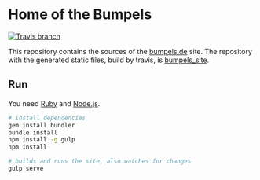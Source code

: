 # Home of the Bumpels

[![Travis branch](https://img.shields.io/travis/simplyRoba/bumpels/master.svg)](https://travis-ci.org/simplyRoba/bumpels)

This repository contains the sources of the [bumpels.de](http://www.bumpels.de) site. The repository with the generated static files, build by travis, is [bumpels_site](https://github.com/simplyRoba/bumpels_site).

## Run

You need [Ruby](https://www.ruby-lang.org/en/downloads/) and [Node.js](https://nodejs.org/en/).

```Bash
# install dependencies
gem install bundler
bundle install
npm install -g gulp
npm install

# builds and runs the site, also watches for changes
gulp serve 
```
